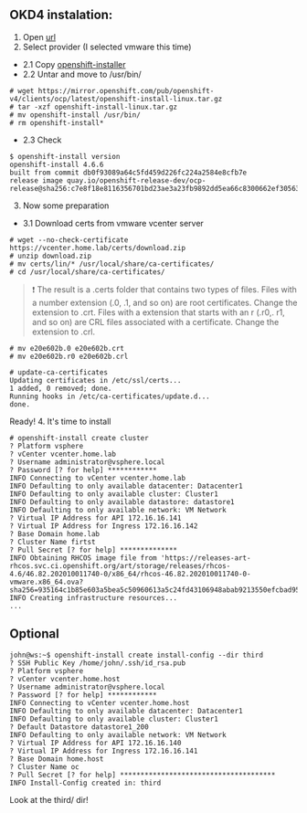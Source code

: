 ## OKD4 instalation:
1. Open [url](https://cloud.redhat.com/openshift/install)
2. Select provider (I selected vmware this time)

- 2.1 Copy [openshift-installer](https://mirror.openshift.com/pub/openshift-v4/clients/ocp/latest/openshift-install-linux.tar.gz)
- 2.2 Untar and move to /usr/bin/
```
# wget https://mirror.openshift.com/pub/openshift-v4/clients/ocp/latest/openshift-install-linux.tar.gz
# tar -xzf openshift-install-linux.tar.gz
# mv openshift-install /usr/bin/
# rm openshift-install*
```
- 2.3 Check
```
$ openshift-install version
openshift-install 4.6.6
built from commit db0f93089a64c5fd459d226fc224a2584e8cfb7e
release image quay.io/openshift-release-dev/ocp-release@sha256:c7e8f18e8116356701bd23ae3a23fb9892dd5ea66c8300662ef30563d7104f39
```
3. Now some preparation
- 3.1 Download certs from vmware vcenter server
```
# wget --no-check-certificate https://vcenter.home.lab/certs/download.zip
# unzip download.zip
# mv certs/lin/* /usr/local/share/ca-certificates/
# cd /usr/local/share/ca-certificates/
```
> :exclamation: The result is a .certs folder that contains two types of files. Files with a number extension (.0, .1, and so on) are root certificates. Change the extension to .crt. Files with a extension that starts with an r (.r0,. r1, and so on) are CRL files associated with a certificate. Change the extension to .crl.
```
# mv e20e602b.0 e20e602b.crt
# mv e20e602b.r0 e20e602b.crl

# update-ca-certificates
Updating certificates in /etc/ssl/certs...
1 added, 0 removed; done.
Running hooks in /etc/ca-certificates/update.d...
done.
```
Ready!
4. It's time to install
```
# openshift-install create cluster
? Platform vsphere
? vCenter vcenter.home.lab
? Username administrator@vsphere.local
? Password [? for help] ************
INFO Connecting to vCenter vcenter.home.lab
INFO Defaulting to only available datacenter: Datacenter1
INFO Defaulting to only available cluster: Cluster1
INFO Defaulting to only available datastore: datastore1
INFO Defaulting to only available network: VM Network
? Virtual IP Address for API 172.16.16.141
? Virtual IP Address for Ingress 172.16.16.142
? Base Domain home.lab
? Cluster Name firtst
? Pull Secret [? for help] **************
INFO Obtaining RHCOS image file from 'https://releases-art-rhcos.svc.ci.openshift.org/art/storage/releases/rhcos-4.6/46.82.202010011740-0/x86_64/rhcos-46.82.202010011740-0-vmware.x86_64.ova?sha256=935164c1b85e603a5bea5c50960613a5c24fd43106948abab9213550efcbad95'
INFO Creating infrastructure resources...
...
```

## Optional
```
john@ws:~$ openshift-install create install-config --dir third
? SSH Public Key /home/john/.ssh/id_rsa.pub
? Platform vsphere
? vCenter vcenter.home.host
? Username administrator@vsphere.local
? Password [? for help] ************
INFO Connecting to vCenter vcenter.home.host
INFO Defaulting to only available datacenter: Datacenter1
INFO Defaulting to only available cluster: Cluster1
? Default Datastore datastore1_200
INFO Defaulting to only available network: VM Network
? Virtual IP Address for API 172.16.16.140
? Virtual IP Address for Ingress 172.16.16.141
? Base Domain home.host
? Cluster Name oc
? Pull Secret [? for help] **************************************
INFO Install-Config created in: third
```
Look at the third/ dir!

